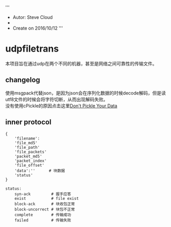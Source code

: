 '''
* Autor: Steve Cloud
*
* Create on 2016/10/12
'''

# udpfiletrans
本项目旨在通过udp在两个不同的机器，甚至是网络之间可靠性的传输文件。

## changelog
使用msgpack代替json，是因为json会在序列化数据的时候decode解码，但是读utf8文件的时候会将字符切断，从而出现解码失败。</br>
没有使用cPickle的原因点击这里[Don't Pickle Your Data](http://www.benfrederickson.com/dont-pickle-your-data/)

## inner protocol
	{
		'filename':
		'file_md5'
		'file_path'
		'file_packets'
		'packet_md5'
		'packet_index'
		'file_offset'
		'data':''      # 块数据
    	'status'
	}

	status:
    	syn-ack         # 握手应答
    	exist			# file exist
    	block-ack       # 块收包正常
    	block-uncorrect # 块包不正常
    	complete        # 传输成功
    	failed          # 传输失败
